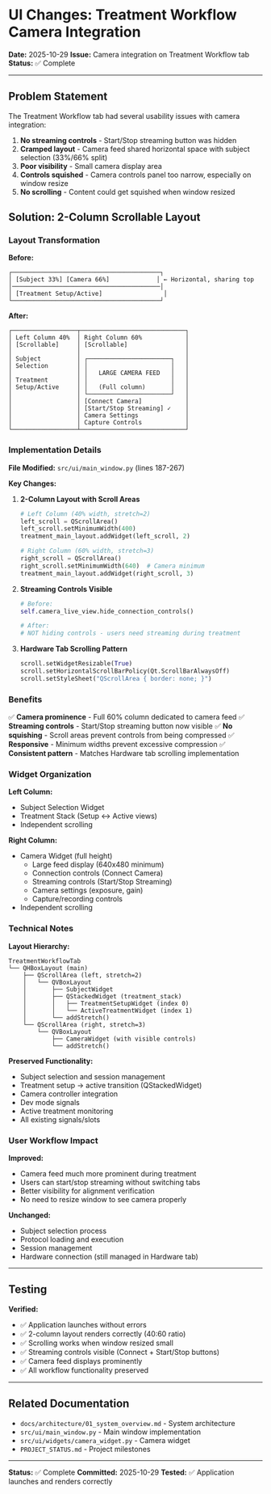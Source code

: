 # UI Changes: Treatment Workflow Camera Integration

**Date:** 2025-10-29
**Issue:** Camera integration on Treatment Workflow tab
**Status:** ✅ Complete

---

## Problem Statement

The Treatment Workflow tab had several usability issues with camera integration:

1. **No streaming controls** - Start/Stop streaming button was hidden
2. **Cramped layout** - Camera feed shared horizontal space with subject selection (33%/66% split)
3. **Poor visibility** - Small camera display area
4. **Controls squished** - Camera controls panel too narrow, especially on window resize
5. **No scrolling** - Content could get squished when window resized

## Solution: 2-Column Scrollable Layout

### Layout Transformation

**Before:**
```
┌─────────────────────────────────────────┐
│ [Subject 33%] [Camera 66%]             │ ← Horizontal, sharing top
│─────────────────────────────────────────│
│ [Treatment Setup/Active]                 │
└─────────────────────────────────────────┘
```

**After:**
```
┌──────────────────┬─────────────────────────────┐
│ Left Column 40%  │ Right Column 60%            │
│ [Scrollable]     │ [Scrollable]                │
│                  │                             │
│ Subject          │ ┌───────────────────────┐   │
│ Selection        │ │                       │   │
│                  │ │   LARGE CAMERA FEED   │   │
│ Treatment        │ │                       │   │
│ Setup/Active     │ │   (Full column)       │   │
│                  │ └───────────────────────┘   │
│                  │ [Connect Camera]            │
│                  │ [Start/Stop Streaming] ✓    │
│                  │ Camera Settings             │
│                  │ Capture Controls            │
└──────────────────┴─────────────────────────────┘
```

### Implementation Details

**File Modified:** `src/ui/main_window.py` (lines 187-267)

**Key Changes:**

1. **2-Column Layout with Scroll Areas**
   ```python
   # Left Column (40% width, stretch=2)
   left_scroll = QScrollArea()
   left_scroll.setMinimumWidth(400)
   treatment_main_layout.addWidget(left_scroll, 2)

   # Right Column (60% width, stretch=3)
   right_scroll = QScrollArea()
   right_scroll.setMinimumWidth(640)  # Camera minimum
   treatment_main_layout.addWidget(right_scroll, 3)
   ```

2. **Streaming Controls Visible**
   ```python
   # Before:
   self.camera_live_view.hide_connection_controls()

   # After:
   # NOT hiding controls - users need streaming during treatment
   ```

3. **Hardware Tab Scrolling Pattern**
   ```python
   scroll.setWidgetResizable(True)
   scroll.setHorizontalScrollBarPolicy(Qt.ScrollBarAlwaysOff)
   scroll.setStyleSheet("QScrollArea { border: none; }")
   ```

### Benefits

✅ **Camera prominence** - Full 60% column dedicated to camera feed
✅ **Streaming controls** - Start/Stop streaming button now visible
✅ **No squishing** - Scroll areas prevent controls from being compressed
✅ **Responsive** - Minimum widths prevent excessive compression
✅ **Consistent pattern** - Matches Hardware tab scrolling implementation

### Widget Organization

**Left Column:**
- Subject Selection Widget
- Treatment Stack (Setup ↔ Active views)
- Independent scrolling

**Right Column:**
- Camera Widget (full height)
  - Large feed display (640x480 minimum)
  - Connection controls (Connect Camera)
  - Streaming controls (Start/Stop Streaming)
  - Camera settings (exposure, gain)
  - Capture/recording controls
- Independent scrolling

### Technical Notes

**Layout Hierarchy:**
```
TreatmentWorkflowTab
└── QHBoxLayout (main)
    ├── QScrollArea (left, stretch=2)
    │   └── QVBoxLayout
    │       ├── SubjectWidget
    │       ├── QStackedWidget (treatment_stack)
    │       │   ├── TreatmentSetupWidget (index 0)
    │       │   └── ActiveTreatmentWidget (index 1)
    │       └── addStretch()
    └── QScrollArea (right, stretch=3)
        └── QVBoxLayout
            ├── CameraWidget (with visible controls)
            └── addStretch()
```

**Preserved Functionality:**
- Subject selection and session management
- Treatment setup → active transition (QStackedWidget)
- Camera controller integration
- Dev mode signals
- Active treatment monitoring
- All existing signals/slots

### User Workflow Impact

**Improved:**
- Camera feed much more prominent during treatment
- Users can start/stop streaming without switching tabs
- Better visibility for alignment verification
- No need to resize window to see camera properly

**Unchanged:**
- Subject selection process
- Protocol loading and execution
- Session management
- Hardware connection (still managed in Hardware tab)

---

## Testing

**Verified:**
- ✅ Application launches without errors
- ✅ 2-column layout renders correctly (40:60 ratio)
- ✅ Scrolling works when window resized small
- ✅ Streaming controls visible (Connect + Start/Stop buttons)
- ✅ Camera feed displays prominently
- ✅ All workflow functionality preserved

---

## Related Documentation

- `docs/architecture/01_system_overview.md` - System architecture
- `src/ui/main_window.py` - Main window implementation
- `src/ui/widgets/camera_widget.py` - Camera widget
- `PROJECT_STATUS.md` - Project milestones

---

**Status:** ✅ Complete
**Committed:** 2025-10-29
**Tested:** ✅ Application launches and renders correctly
